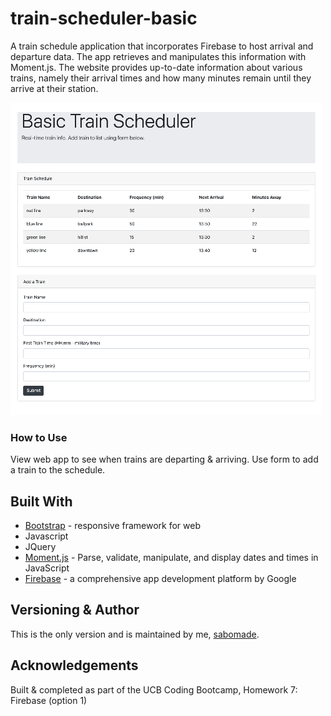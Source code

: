 # train-scheduler-basic
A train schedule application that incorporates Firebase to host arrival and departure data. The app retrieves and manipulates this information with Moment.js. The website provides up-to-date information about various trains, namely their arrival times and how many minutes remain until they arrive at their station.

![Image of train scheduler](assets/images/train.png)

### How to Use
View web app to see when trains are departing & arriving. Use form to add a train to the schedule.  

## Built With
* [Bootstrap](https://getbootstrap.com/) - responsive framework for web
* Javascript
* JQuery
* [Moment.js](https://momentjs.com/) - Parse, validate, manipulate, and display dates and times in JavaScript
* [Firebase](https://firebase.google.com/) - a comprehensive app development platform by Google

## Versioning & Author
This is the only version and is maintained by me, [sabomade](https://github.com/sabomade).

## Acknowledgements
Built & completed as part of the UCB Coding Bootcamp, Homework 7: Firebase (option 1)

